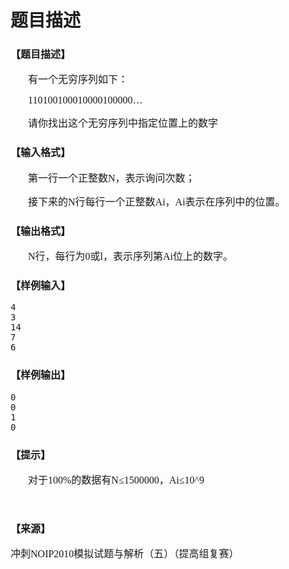 # 题目描述


<h3>
<span style="font-family:&#34;Microsoft YaHei&#34;;font-size:16px;">【题目描述】</span> 
</h3>
<p style="text-indent:21pt;">
<span style="font-family:&#34;Microsoft YaHei&#34;;font-size:16px;">有一个无穷序列如下：</span> 
</p>
<p style="text-indent:21pt;">
<span style="font-family:&#34;Microsoft YaHei&#34;;font-size:16px;">110100100010000100000…</span> 
</p>
<p style="text-indent:21pt;">
<span style="font-family:&#34;Microsoft YaHei&#34;;font-size:16px;">请你找出这个无穷序列中指定位置上的数字</span> 
</p>
<h3>
<span style="font-family:&#34;Microsoft YaHei&#34;;font-size:16px;">【输入格式】</span> 
</h3>
<p>
<span style="font-family:&#34;Microsoft YaHei&#34;;font-size:16px;"> </span> 
</p>
<p style="text-indent:21pt;">
<span style="font-family:&#34;Microsoft YaHei&#34;;font-size:16px;">第一行一个正整数</span><span style="font-family:&#34;Microsoft YaHei&#34;;font-size:16px;">N</span><span style="font-family:&#34;Microsoft YaHei&#34;;font-size:16px;">，表示询问次数；</span> 
</p>
<p style="text-indent:21pt;">
<span style="font-family:&#34;Microsoft YaHei&#34;;font-size:16px;">接下来的</span><span style="font-family:&#34;Microsoft YaHei&#34;;font-size:16px;">N</span><span style="font-family:&#34;Microsoft YaHei&#34;;font-size:16px;">行每行一个正整数</span><span style="font-family:&#34;Microsoft YaHei&#34;;font-size:16px;">Ai</span><span style="font-family:&#34;Microsoft YaHei&#34;;font-size:16px;">，</span><span style="font-family:&#34;Microsoft YaHei&#34;;font-size:16px;">Ai</span><span style="font-family:&#34;Microsoft YaHei&#34;;font-size:16px;">表示在序列中的位置。</span> 
</p>
<h3>
<span style="font-family:&#34;Microsoft YaHei&#34;;font-size:16px;">【输出格式】</span> 
</h3>
<p>
<span style="font-family:&#34;Microsoft YaHei&#34;;font-size:16px;"> </span> 
</p>
<p style="text-indent:21pt;">
<span style="font-family:&#34;Microsoft YaHei&#34;;font-size:16px;">N</span><span style="font-family:&#34;Microsoft YaHei&#34;;font-size:16px;">行，每行为</span><span style="font-family:&#34;Microsoft YaHei&#34;;font-size:16px;">0</span><span style="font-family:&#34;Microsoft YaHei&#34;;font-size:16px;">或</span><span style="font-family:&#34;Microsoft YaHei&#34;;font-size:16px;">l</span><span style="font-family:&#34;Microsoft YaHei&#34;;font-size:16px;">，表示序列第</span><span style="font-family:&#34;Microsoft YaHei&#34;;font-size:16px;">Ai</span><span style="font-family:&#34;Microsoft YaHei&#34;;font-size:16px;">位上的数字。</span> 
</p>
<h3>
<span style="font-family:&#34;Microsoft YaHei&#34;;font-size:16px;">【样例输入】</span> 
</h3>
<pre>4
3
14
7
6</pre>
<h3>
<span style="font-family:&#34;Microsoft YaHei&#34;;font-size:16px;">【样例输出】</span> 
</h3>
<pre>0
0
1
0</pre>
<h3>
<span style="font-family:&#34;Microsoft YaHei&#34;;font-size:16px;">【提示】</span> 
</h3>
<p>
<span style="font-family:&#34;Microsoft YaHei&#34;;font-size:16px;"> </span> 
</p>
<p style="text-indent:21pt;">
<span style="font-family:&#34;Microsoft YaHei&#34;;font-size:16px;">对于</span><span style="font-family:&#34;Microsoft YaHei&#34;;font-size:16px;">100%</span><span style="font-family:&#34;Microsoft YaHei&#34;;font-size:16px;">的数据有</span><span style="font-family:&#34;Microsoft YaHei&#34;;font-size:16px;">N</span><span style="font-family:&#34;Microsoft YaHei&#34;;font-size:16px;">≤</span><span style="font-family:&#34;Microsoft YaHei&#34;;font-size:16px;">1500000</span><span style="font-family:&#34;Microsoft YaHei&#34;;font-size:16px;">，</span><span style="font-family:&#34;Microsoft YaHei&#34;;font-size:16px;">Ai</span><span style="font-family:&#34;Microsoft YaHei&#34;;font-size:16px;">≤</span><span style="font-family:&#34;Microsoft YaHei&#34;;font-size:16px;">10^9</span> 
</p>
<p>
<br/>
</p>
<h3>
<span style="font-family:&#34;Microsoft YaHei&#34;;font-size:16px;">【来源】</span> 
</h3>
<p>
<span style="font-family:&#34;Microsoft YaHei&#34;;font-size:16px;">冲刺</span><span style="font-family:&#34;Microsoft YaHei&#34;;font-size:16px;">NOIP2010</span><span style="font-family:&#34;Microsoft YaHei&#34;;font-size:16px;">模拟试题与解析（五）</span><span style="font-family:&#34;Microsoft YaHei&#34;;font-size:16px;">（提高组复赛）</span> 
</p>
<p>
<br/>
</p>
